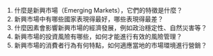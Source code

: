 

1. 什麼是新興市場（Emerging Markets），它們的特徵是什麼？ 
2. 新興市場中有哪些國家表現得最好，哪些表現得最差？ 
3. 什麼因素會影響新興市場的經濟發展，例如政治穩定性、自然災害等？ 
4. 新興市場的投資風險有哪些，如何才能進行有效的風險管理？ 
5. 新興市場的消費者行為有何特點，如何適應當地的市場環境進行營銷？